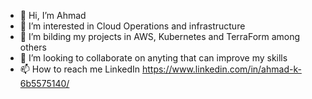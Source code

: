 - 👋 Hi, I’m Ahmad
- 👀 I’m interested in Cloud Operations and infrastructure
- 🌱 I’m bilding my projects in AWS, Kubernetes and TerraForm among others
- 💞️ I’m looking to collaborate on anyting that can improve my skills
- 📫 How to reach me LinkedIn https://www.linkedin.com/in/ahmad-k-6b5575140/

<!---
Ahmad's repo is a ✨ special ✨ repository because its `README.md` (this file) appears on your GitHub profile.

--->
